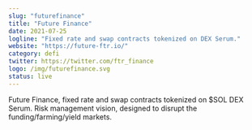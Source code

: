 ```yaml
---
slug: "futurefinance"
title: "Future Finance"
date: 2021-07-25
logline: "Fixed rate and swap contracts tokenized on DEX Serum."
website: "https://future-ftr.io/"
category: defi
twitter: https://twitter.com/ftr_finance
logo: /img/futurefinance.svg
status: live
---
```


Future Finance, fixed rate and swap contracts tokenized on $SOL DEX Serum. Risk management vision, designed to disrupt the funding/farming/yield markets.
